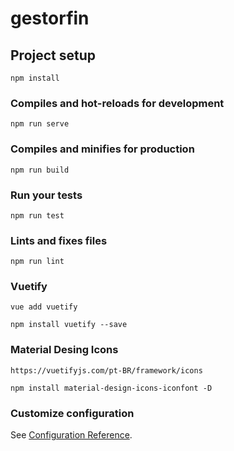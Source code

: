 # gestorfin

## Project setup
```
npm install
```

### Compiles and hot-reloads for development
```
npm run serve
```

### Compiles and minifies for production
```
npm run build
```

### Run your tests
```
npm run test
```

### Lints and fixes files
```
npm run lint
```

### Vuetify
```
vue add vuetify
```
```
npm install vuetify --save
```

### Material Desing Icons
```
https://vuetifyjs.com/pt-BR/framework/icons
```
```
npm install material-design-icons-iconfont -D
```

### Customize configuration
See [Configuration Reference](https://cli.vuejs.org/config/).
